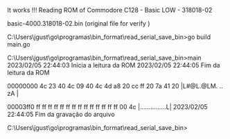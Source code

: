 It works !!! 
Reading ROM of Commodore C128 - Basic LOW - 318018-02

 basic-4000.318018-02.bin (original file for verify )

C:\Users\jgust\go\programas\bin_format\read_serial_save_bin>go build main.go

C:\Users\jgust\go\programas\bin_format\read_serial_save_bin>main
2023/02/05 22:44:03  Inicia a leitura da ROM
2023/02/05 22:44:05  Fim da leitura da ROM

00000000  4c 23 40 4c 09 40 4c 4d  a8 20 cc ff 20 7a 41 20  |L#@L.@LM. .. zA |



00003ff0  ff ff ff ff ff ff ff ff  ff ff ff ff ff ff 00 4c  |...............L|
2023/02/05 22:44:05  Fim da gravação do arquivo

C:\Users\jgust\go\programas\bin_format\read_serial_save_bin>

